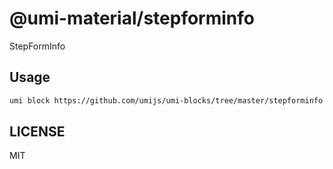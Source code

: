 # @umi-material/stepforminfo

StepFormInfo

## Usage

```sh
umi block https://github.com/umijs/umi-blocks/tree/master/stepforminfo
```

## LICENSE

MIT
